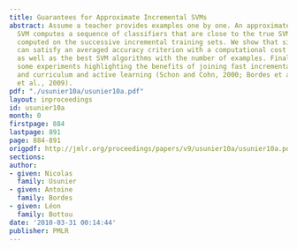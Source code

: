 ```yaml
---
title: Guarantees for Approximate Incremental SVMs
abstract: Assume a teacher provides examples one by one. An approximate incremental
  SVM computes a sequence of classifiers that are close to the true SVM solutions
  computed on the successive incremental training sets. We show that simple algorithms
  can satisfy an averaged accuracy criterion with a computational cost that scales
  as well as the best SVM algorithms with the number of examples. Finally, we exhibit
  some experiments highlighting the benefits of joining fast incremental optimization
  and curriculum and active learning (Schon and Cohn, 2000; Bordes et al., 2005; Bengio
  et al., 2009).
pdf: "./usunier10a/usunier10a.pdf"
layout: inproceedings
id: usunier10a
month: 0
firstpage: 884
lastpage: 891
page: 884-891
origpdf: http://jmlr.org/proceedings/papers/v9/usunier10a/usunier10a.pdf
sections: 
author:
- given: Nicolas
  family: Usunier
- given: Antoine
  family: Bordes
- given: Léon
  family: Bottou
date: '2010-03-31 00:14:44'
publisher: PMLR
---
```

